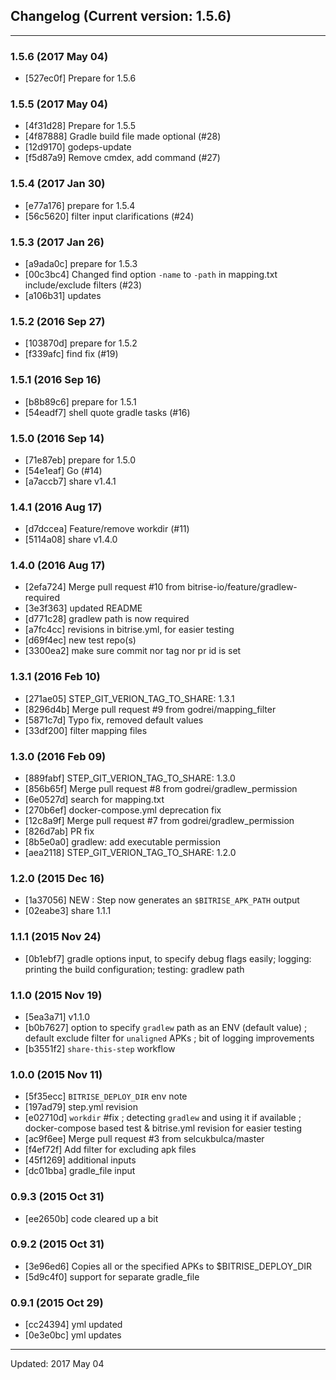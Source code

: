 ## Changelog (Current version: 1.5.6)

-----------------

### 1.5.6 (2017 May 04)

* [527ec0f] Prepare for 1.5.6

### 1.5.5 (2017 May 04)

* [4f31d28] Prepare for 1.5.5
* [4f87888] Gradle build file made optional (#28)
* [12d9170] godeps-update
* [f5d87a9] Remove cmdex, add command (#27)

### 1.5.4 (2017 Jan 30)

* [e77a176] prepare for 1.5.4
* [56c5620] filter input clarifications (#24)

### 1.5.3 (2017 Jan 26)

* [a9ada0c] prepare for 1.5.3
* [00c3bc4] Changed find option `-name` to `-path` in mapping.txt include/exclude filters (#23)
* [a106b31] updates

### 1.5.2 (2016 Sep 27)

* [103870d] prepare for 1.5.2
* [f339afc] find fix (#19)

### 1.5.1 (2016 Sep 16)

* [b8b89c6] prepare for 1.5.1
* [54eadf7] shell quote gradle tasks (#16)

### 1.5.0 (2016 Sep 14)

* [71e87eb] prepare for 1.5.0
* [54e1eaf] Go (#14)
* [a7accb7] share v1.4.1

### 1.4.1 (2016 Aug 17)

* [d7dccea] Feature/remove workdir (#11)
* [5114a08] share v1.4.0

### 1.4.0 (2016 Aug 17)

* [2efa724] Merge pull request #10 from bitrise-io/feature/gradlew-required
* [3e3f363] updated README
* [d771c28] gradlew path is now required
* [a7fc4cc] revisions in bitrise.yml, for easier testing
* [d69f4ec] new test repo(s)
* [3300ea2] make sure commit nor tag nor pr id is set

### 1.3.1 (2016 Feb 10)

* [271ae05] STEP_GIT_VERION_TAG_TO_SHARE: 1.3.1
* [8296d4b] Merge pull request #9 from godrei/mapping_filter
* [5871c7d] Typo fix, removed default values
* [33df200] filter mapping files

### 1.3.0 (2016 Feb 09)

* [889fabf] STEP_GIT_VERION_TAG_TO_SHARE: 1.3.0
* [856b65f] Merge pull request #8 from godrei/gradlew_permission
* [6e0527d] search for mapping.txt
* [270b6ef] docker-compose.yml deprecation fix
* [12c8a9f] Merge pull request #7 from godrei/gradlew_permission
* [826d7ab] PR fix
* [8b5e0a0] gradlew: add executable permission
* [aea2118] STEP_GIT_VERION_TAG_TO_SHARE: 1.2.0

### 1.2.0 (2015 Dec 16)

* [1a37056] NEW : Step now generates an `$BITRISE_APK_PATH` output
* [02eabe3] share 1.1.1

### 1.1.1 (2015 Nov 24)

* [0b1ebf7] gradle options input, to specify debug flags easily; logging: printing the build configuration; testing: gradlew path

### 1.1.0 (2015 Nov 19)

* [5ea3a71] v1.1.0
* [b0b7627] option to specify `gradlew` path as an ENV (default value) ; default exclude filter for `unaligned` APKs ; bit of logging improvements
* [b3551f2] `share-this-step` workflow

### 1.0.0 (2015 Nov 11)

* [5f35ecc] `BITRISE_DEPLOY_DIR` env note
* [197ad79] step.yml revision
* [e02710d] `workdir` #fix ; detecting `gradlew` and using it if available ; docker-compose based test & bitrise.yml revision for easier testing
* [ac9f6ee] Merge pull request #3 from selcukbulca/master
* [f4ef72f] Add filter for excluding apk files
* [45f1269] additional inputs
* [dc01bba] gradle_file input

### 0.9.3 (2015 Oct 31)

* [ee2650b] code cleared up a bit

### 0.9.2 (2015 Oct 31)

* [3e96ed6] Copies all or the specified APKs to $BITRISE_DEPLOY_DIR
* [5d9c4f0] support for separate gradle_file

### 0.9.1 (2015 Oct 29)

* [cc24394] yml updated
* [0e3e0bc] yml updates

-----------------

Updated: 2017 May 04